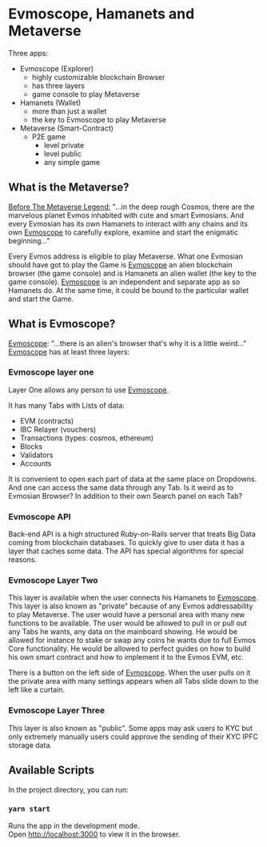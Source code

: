 # Evmoscope, Hamanets and Metaverse

  Three apps:

- Evmoscope (Explorer)
    - highly customizable blockchain Browser
    - has three layers
    - game console to play Metaverse
- Hamanets (Wallet)
     - more than just a wallet
     - the key to Evmoscope to play Metaverse
- Metaverse (Smart-Contract)
     - P2E game
         - level private
         - level public
         - any simple game

## What is the Metaverse?

[Before The Metaverse Legend:](https://www.youtube.com/watch?v=ik0eeYC87sc) "...in the deep rough Cosmos, there are the marvelous planet Evmos inhabited with cute and smart Evmosians. And every Evmosian has its own Hamanets to interact with any chains and its own [Evmoscope](https://evmoscope.stakebenefit.com/)  to carefully explore, examine and start the enigmatic beginning…"

Every Evmos address is eligible to play Metaverse. What one Evmosian should have got to play the Game is [Evmoscope](https://evmoscope.stakebenefit.com/) an alien blockchain browser (the game console) and is Hamanets an alien wallet (the key to the game console).
[Evmoscope](https://evmoscope.stakebenefit.com/) is an independent and separate app as so Hamanets do. At the same time, it could be bound to the particular wallet and start the Game.

## What is Evmoscope?

[Evmoscope](https://evmoscope.stakebenefit.com/): "...there is an alien's browser that's why it is a little weird..."
[Evmoscope](https://evmoscope.stakebenefit.com/) has at least three layers:

### Evmoscope layer one

Layer One allows any person to use [Evmoscope](https://evmoscope.stakebenefit.com/).

It has many Tabs with Lists of data:

  - EVM (contracts)
  - IBC Relayer (vouchers)
  - Transactions (types: cosmos, ethereum)
  - Blocks
  - Validators
  - Accounts

It is convenient to open each part of data at the same place on Dropdowns. And one can access the same data through any Tab. Is it weird as to Evmosian Browser? In addition to their own Search panel on each Tab?

### Evmoscope API

Back-end API is a high structured Ruby-on-Rails server that treats Big Data coming from blockchain databases. To quickly give to user data it has a layer that caches some data. The API has special algorithms for special reasons.

### Evmoscope Layer Two

This layer is available when the user connects his Hamanets to [Evmoscope](https://evmoscope.stakebenefit.com/). This layer is also known as "private" because of any Evmos addressability to play Metaverse. The user would have a personal area with many new functions to be available. The user would be allowed to pull in or pull out any Tabs he wants, any data on the mainboard showing. He would be allowed for instance to stake or swap any coins he wants due to full Evmos Core functionality. He would be allowed to perfect guides on how to build his own smart contract and how to implement it to the Evmos EVM, etc.

There is a button on the left side of [Evmoscope](https://evmoscope.stakebenefit.com/). When the user pulls on it the private area with many settings appears when all Tabs slide down to the left like a curtain.

### Evmoscope Layer Three

This layer is also known as "public". Some apps may ask users to KYC but only extremely manually users could approve the sending of their KYC IPFC storage data.

## Available Scripts

In the project directory, you can run:

### `yarn start`

Runs the app in the development mode.\
Open [http://localhost:3000](http://localhost:3000) to view it in the browser.
